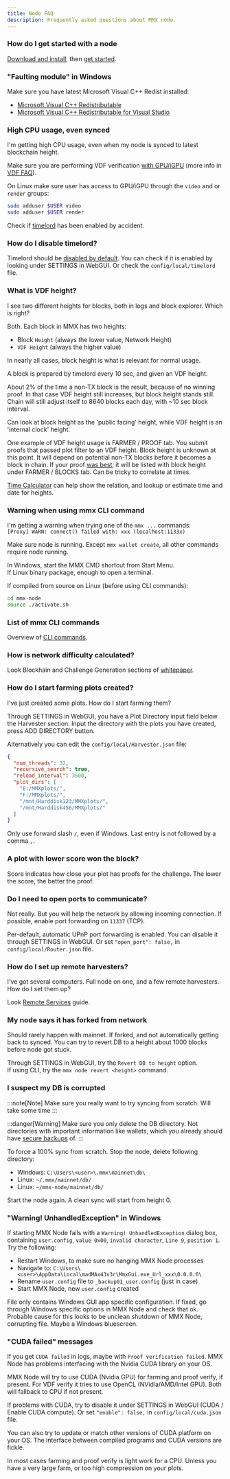 ```yaml
---
title: Node FAQ
description: Frequently asked questions about MMX node.
---
```


### How do I get started with a node

[Download and install](../../../guides/installation/), then [get started](../../../guides/getting-started/).

### "Faulting module" in Windows

Make sure you have latest Microsoft Visual C++ Redist installed:
- [Microsoft Visual C++ Redistributable](https://learn.microsoft.com/en-us/cpp/windows/latest-supported-vc-redist)
- [Microsoft Visual C++ Redistributable for Visual Studio](https://visualstudio.microsoft.com/downloads/)

### High CPU usage, even synced

I'm getting high CPU usage, even when my node is synced to latest blockchain height.

Make sure you are performing VDF verification [with GPU/iGPU](../../../guides/optimize-vdf/) (more info in [VDF FAQ](../../../faq/vdf/)).

On Linux make sure user has access to GPU/iGPU through  the `video` and or `render` groups:
```bash frame="none"
sudo adduser $USER video
sudo adduser $USER render
```

Check if [timelord](#how-do-i-disable-timelord) has been enabled by accident.

### How do I disable timelord?

Timelord should be [disabled by default](../../../faq/timelord/). You can check if it is enabled by looking under SETTINGS in WebGUI. Or check the `config/local/timelord` file.

### What is VDF height?

I see two different heights for blocks, both in logs and block explorer. Which is right?

Both. Each block in MMX has two heights:
- Block `Height` (always the lower value, Network Height)
- `VDF Height` (always the higher value)

In nearly all cases, block height is what is relevant for normal usage.

A block is prepared by timelord every 10 sec, and given an VDF height.

About 2% of the time a non-TX block is the result, because of no winning proof. In that case VDF height still increases, but block height stands still. Chain will still adjust itself to 8640 blocks each day, with ~10 sec block interval.

Can look at block height as the 'public facing' height, while VDF height is an 'internal clock' height.

One example of VDF height usage is FARMER / PROOF tab. You submit proofs that passed plot filter to an VDF height. Block height is unknown at this point. It will depend on potential non-TX blocks before it becomes a block in chain. If your proof [was best](../../../faq/node/#a-plot-with-lower-score-won-the-block), it will be listed with block height under FARMER / BLOCKS tab. Can be tricky to correlate at times.

[Time Calculator](../../../tools/time-calculator/) can help show the relation, and lookup or estimate time and date for heights.

### Warning when using mmx CLI command

I'm getting a warning when trying one of the `mmx ...` commands:\
`[Proxy] WARN: connect() failed with: xxx (localhost:1133x)`

Make sure node is running. Except `mmx wallet create`, all other commands require node running.

In Windows, start the MMX CMD shortcut from Start Menu.\
If Linux binary package, enough to open a terminal.

If compiled from source on Linux (before using CLI commands):
```bash frame="none"
cd mmx-node
source ./activate.sh
```

### List of mmx CLI commands

Overview of [CLI commands](../../../software/cli-commands/).

### How is network difficulty calculated?

Look Blockhain and Challenge Generation sections of [whitepaper](../../../articles/general/mmx-whitepaper/).

### How do I start farming plots created?

I've just created some plots. How do I start farming them?

Through SETTINGS in WebGUI, you have a Plot Directory input field below the Harvester section. Input the directory with the plots you have created, press ADD DIRECTORY button.

Alternatively you can edit the `config/local/Harvester.json` file:
```json
{
  "num_threads": 32,
  "recursive_search": true,
  "reload_interval": 3600,
  "plot_dirs": [
    "E:/MMXplots/",
    "F:/MMXplots/",
    "/mnt/Harddisk123/MMXplots/",
    "/mnt/Harddisk456/MMXplots/"
  ]
}
```

Only use forward slash `/`, even if Windows. Last entry is not followed by a comma `,`.

### A plot with lower score won the block?

Score indicates how close your plot has proofs for the challenge. The lower the score, the better the proof.

### Do I need to open ports to communicate?

Not really. But you will help the network by allowing incoming connection. If possible, enable port forwarding on `11337` (TCP).

Per-default, automatic UPnP port forwarding is enabled. You can disable it through SETTINGS in WebGUI. Or set `"open_port": false,` in `config/local/Router.json` file.

### How do I set up remote harvesters?

I've got several computers. Full node on one, and a few remote harvesters. How do I set them up?

Look [Remote Services](../../../guides/remote-services/) guide.

### My node says it has forked from network

Should rarely happen with mainnet. If forked, and not automatically getting back to synced. You can try to revert DB to a height about 1000 blocks before node got stuck.

Through SETTINGS in WebGUI, try the `Revert DB to height` option.\
If using CLI, try the `mmx node revert <height>` command.

### I suspect my DB is corrupted

:::note[Note]
Make sure you really want to try syncing from scratch. Will take some time
:::

:::danger[Warning]
Make sure you only delete the DB directory. Not directories with important information like wallets, which you already should have [secure backups](../../../articles/wallets/wallets-mnemonic-passphrase/#backup) of.
:::

To force a 100% sync from scratch. Stop the node, delete following directory:
- Windows: `C:\Users\<user>\.mmx\mainnet\db\`
- Linux: `~/.mmx/mainnet/db/`
- Linux: `~/mmx-node/mainnet/db/`

Start the node again. A clean sync will start from height 0.

### "Warning! UnhandledException" in Windows

If starting MMX Node fails with a `Warning! UnhandledException` dialog box, containing `user.config`, `value 0x00`, `invalid character`, `Line 9`, `position 1`. Try the following:
- Restart Windows, to make sure no hanging MMX Node processes
- Navigate to: `C:\Users\<user>\AppData\Local\madMAx43v3r\MmxGui.exe_Url_xxx\0.0.0.0\`
- Rename `user.config` file to `_backup01_user.config` (just in case)
- Start MMX Node, new `user.config` created

File only contains Windows GUI app specific configuration. If fixed, go through Windows specific options in MMX Node and check that ok. Probable cause for this looks to be unclean shutdown of MMX Node, corrupting file. Maybe a Windows bluescreen.

### "CUDA failed" messages

If you get `CUDA failed` in logs, maybe with `Proof verification failed`. MMX Node has problems interfacing with the Nvidia CUDA library on your OS.

MMX Node will try to use CUDA (Nvidia GPU) for farming and proof verify, if present. For VDF verify it tries to use OpenCL (NVidia/AMD/Intel GPU). Both will fallback to CPU if not present.

If problems with CUDA, try to disable it under SETTINGS in WebGUI (CUDA / Enable CUDA compute). Or set `"enable": false,` in `config/local/cuda.json` file.

You can also try to update or match other versions of CUDA platform on your OS. The interface between compiled programs and CUDA versions are fickle.

In most cases farming and proof verify is light work for a CPU. Unless you have a very large farm, or too high compression on your plots.
